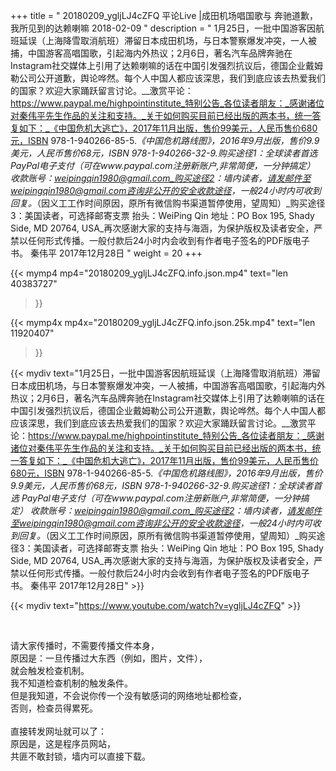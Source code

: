 +++
title = " 20180209_ygljLJ4cZFQ 平论Live |成田机场唱国歌与 奔驰道歉，我所见到的达赖喇嘛 2018-02-09 "
description = " 1月25日，一批中国游客因航班延误（上海降雪取消航班）滞留日本成田机场，与日本警察爆发冲突，一人被捕，中国游客高唱国歌，引起海内外热议；2月6日，著名汽车品牌奔驰在Instagram社交媒体上引用了达赖喇嘛的话在中国引发强烈抗议后，德国企业戴姆勒公司公开道歉，舆论哗然。每个人中国人都应该深思，我们到底应该去热爱我们的国家？欢迎大家踊跃留言讨论。__激赏平论：https://www.paypal.me/highpointinstitute_特别公告_各位读者朋友：_感谢诸位对秦伟平先生作品的关注和支持。_关于如何购买目前已经出版的两本书，统一答复如下：_《中国危机大逃亡》，2017年11月出版，售价99美元，人民币售价680元，ISBN 978-1-940266-85-5._《中国危机路线图》，2016年9月出版，售价9.9美元，人民币售价68元，ISBN 978-1-940266-32-9._购买途径1：全球读者首选 PayPal电子支付_（可在www.paypal.com注册新账户,非常简便，一分钟搞定）     收款账号：weipingqin1980@gmail.com_购买途径2：墙内读者，请发邮件至weipingqin1980@gmail.com咨询非公开的安全收款途径，一般24小时内可收到回复。_（因义工工作时间原因，原所有微信购书渠道暂停使用，望周知）_购买途径3：美国读者，可选择邮寄支票     抬头：WeiPing Qin     地址：PO Box 195, Shady Side, MD 20764, USA_再次感谢大家的支持与海涵，为保护版权及读者安全，严禁以任何形式传播。一般付款后24小时内会收到有作者电子签名的PDF版电子书。     秦伟平     2017年12月28日 "
weight = 20
+++

{{< mymp4 mp4="20180209_ygljLJ4cZFQ.info.json.mp4" 
text="len 40383727"
>}}

{{< mymp4x  mp4x="20180209_ygljLJ4cZFQ.info.json.25k.mp4"
text="len 11920407"
>}}


{{< mydiv text="1月25日，一批中国游客因航班延误（上海降雪取消航班）滞留日本成田机场，与日本警察爆发冲突，一人被捕，中国游客高唱国歌，引起海内外热议；2月6日，著名汽车品牌奔驰在Instagram社交媒体上引用了达赖喇嘛的话在中国引发强烈抗议后，德国企业戴姆勒公司公开道歉，舆论哗然。每个人中国人都应该深思，我们到底应该去热爱我们的国家？欢迎大家踊跃留言讨论。__激赏平论：https://www.paypal.me/highpointinstitute_特别公告_各位读者朋友：_感谢诸位对秦伟平先生作品的关注和支持。_关于如何购买目前已经出版的两本书，统一答复如下：_《中国危机大逃亡》，2017年11月出版，售价99美元，人民币售价680元，ISBN 978-1-940266-85-5._《中国危机路线图》，2016年9月出版，售价9.9美元，人民币售价68元，ISBN 978-1-940266-32-9._购买途径1：全球读者首选 PayPal电子支付_（可在www.paypal.com注册新账户,非常简便，一分钟搞定）     收款账号：weipingqin1980@gmail.com_购买途径2：墙内读者，请发邮件至weipingqin1980@gmail.com咨询非公开的安全收款途径，一般24小时内可收到回复。_（因义工工作时间原因，原所有微信购书渠道暂停使用，望周知）_购买途径3：美国读者，可选择邮寄支票     抬头：WeiPing Qin     地址：PO Box 195, Shady Side, MD 20764, USA_再次感谢大家的支持与海涵，为保护版权及读者安全，严禁以任何形式传播。一般付款后24小时内会收到有作者电子签名的PDF版电子书。     秦伟平     2017年12月28日" >}}
<br>

{{< mydiv text="https://www.youtube.com/watch?v=ygljLJ4cZFQ" >}}


<br>

请大家传播时，不需要传播文件本身，<br>
原因是：一旦传播过大东西（例如，图片，文件），<br>
就会触发检查机制。<br>
我不知道检查机制的触发条件。<br>
但是我知道，不会说你传一个没有敏感词的网络地址都检查，<br>
否则，检查员得累死。<br><br>
直接转发网址就可以了：<br>
原因是，这是程序员网站，<br>
共匪不敢封锁，墙内可以直接下载。


